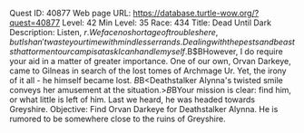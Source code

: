 Quest ID: 40877
Web page URL: https://database.turtle-wow.org/?quest=40877
Level: 42
Min Level: 35
Race: 434
Title: Dead Until Dark
Description: Listen, $r. We face no shortage of troubles here, but I shan't waste your time with mindless errands. Dealing with the pests and beasts that torment our camp is a task I can handle myself.$B$BHowever, I do require your aid in a matter of greater importance. One of our own, Orvan Darkeye, came to Gilneas in search of the lost tomes of Archmage Ur. Yet, the irony of it all - he himself became lost. $B$B<Deathstalker Alynna's twisted smile conveys her amusement at the situation.>$B$BYour mission is clear: find him, or what little is left of him. Last we heard, he was headed towards Greyshire.
Objective: Find Orvan Darkeye for Deathstalker Alynna. He is rumored to be somewhere close to the ruins of Greyshire.
